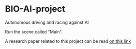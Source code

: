 # BIO-AI-project
 Autonomous driving and racing against AI

Run the scene called "Main".

A research paper related to this project can be read [on this link](https://drive.google.com/file/d/1oZtgYXjQbv9KzxwTUwsvZe-VAxHr19VU/view?usp=sharing)
